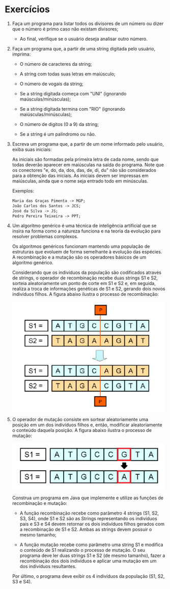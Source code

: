 # Exercícios
1. Faça um programa para listar todos os divisores de um número ou dizer que o número é primo caso não existam divisores;
    * Ao final, verifique se o usuário deseja analisar outro número.

2. Faça um programa que, a partir de uma string digitada pelo usuário, imprima:
    * O número de caracteres da string;

    * A string com todas suas letras em maiúsculo;
    * O número de vogais da string;

    * Se a string digitada começa com "UNI" (ignorando maúsculas/minúsculas);

    * Se a string digitada termina com "RIO" (ignorando maiúsculas/minúsculas);

    * O número de digitos (0 a 9) da string;

    * Se a string é um palíndromo ou não.

3. Escreva um programa que, a partir de um nome informado pelo usuário, exiba suas iniciais:

    As iniciais são formadas pela primeira letra de cada nome, sendo que todas deverão aparecer em maiúsculas na saída do programa. Note que os conectores "e, do, da, dos, das, de, di, du" não são considerados para a obtenção das iniciais. As iniciais devem ser impressas em maiúsculas, ainda que o nome seja entrado todo em minúsculas.

    Exemplos:
    ```
    Maria das Graças Pimenta -> MGP;
    João Carlos dos Santos -> JCS;
    José da Silva -> JS;
    Pedro Pereira Teixeira -> PPT;
    ```
4. Um algoritmo genérico é uma técnica de inteligência artificial que se insira na forma como a natureza funciona e na teoria da evolução para resolver problemas complexos.

    Os algoritmos genéricos funcionam mantendo uma população de estruturas que evoluem de forma semelhante à evolução das espécies. A recombinação e a mutação são os operadores básicos de um algoritmo genérico.

    Considerando que os indivíduos da população são codificados através de strings, o operador de recombinação recebe duas strings S1 e S2, sorteia aleatoriamente um ponto de corte em S1 e S2 e, em seguida, realiza a troca de informações genéticas de S1 e S2, gerando dois novos indivíduos filhos. A figura abaixo ilustra o processo de recombinação:

    ![Recombinação](../ilustracao-aula4-ex4.png)

5. O operador de mutação consiste em sortear aleatoriamente uma posição em um dos indivíduos filhos e, então, modificar aleatoriamente o conteúdo daquela posição. A figura abaixo ilustra o processo de mutação:

    ![Ilustração](../ilustracao-aula4-ex5.png)

    Construa um programa em Java que implemente e utilize as funções de recombinação e mutação:

    * A função recombinação recebe como parâmetro 4 strings (S1, S2, S3, S4), onde S1 e S2 são as Strings representando os indivíduos pais e S3 e S4 devem retornar os dois indivíduos filhos gerados com a recombinação de S1 e S2. Ambas as strings devem possuir o mesmo tamanho;

    * A função mutação recebe como parâmetro uma string S1 e modifica o conteúdo de S1 realizando o processo de mutação. O seu programa deve ler duas strings S1 e S2 (de mesmo tamanho), fazer a recombinação dos dois indivíduos e aplicar uma mutação em um dos indivíduos resultantes.

    Por último, o programa deve exibir os 4 indivíduos da população (S1, S2, S3 e S4).